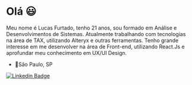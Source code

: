 # Olá 😃
Meu nome é Lucas Furtado, tenho 21 anos, sou formado em Análise e Desenvolvimentos de Sistemas.
Atualmente trabalhando com tecnologias na área de TAX, utilizando Alteryx e outras ferramentas.
Tenho grande interesse em me desenvolver na área de Front-end, utilizando React.Js e aprofundar meu conhecimento em UX/UI Design.

- 📍São Paulo, SP

 [![Linkedin Badge](https://img.shields.io/badge/-LinkedIn-blue?style=flat-square&logo=Linkedin&logoColor=white&link=https://www.linkedin.com/in/lucas-furtado-b9a6601b7/)](https://www.linkedin.com/in/lucas-furtado-b9a6601b7/)
